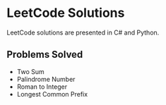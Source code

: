 # LeetCode Solutions
LeetCode solutions are presented in C# and Python.

## Problems Solved
- Two Sum
- Palindrome Number
- Roman to Integer
- Longest Common Prefix